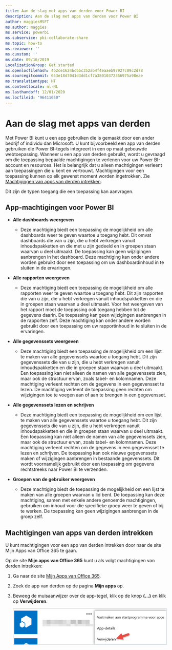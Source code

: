 ```yaml
---
title: Aan de slag met apps van derden voor Power BI
description: Aan de slag met apps van derden voor Power BI
author: maggiesMSFT
ms.author: maggies
ms.service: powerbi
ms.subservice: pbi-collaborate-share
ms.topic: how-to
ms.reviewer: ''
ms.cunstom: ''
ms.date: 09/16/2019
LocalizationGroup: Get started
ms.openlocfilehash: 4b2ce1624bcbbc352ab4f4eaaeb97927c09c2d78
ms.sourcegitcommit: 653e18d7041d3dd1cf7a38010372366975a98eae
ms.translationtype: HT
ms.contentlocale: nl-NL
ms.lasthandoff: 12/01/2020
ms.locfileid: "96411650"
---
```

# <a name="get-started-with-third-party-apps"></a>Aan de slag met apps van derden

Met Power BI kunt u een app gebruiken die is gemaakt door een ander bedrijf of individu dan Microsoft. U kunt bijvoorbeeld een app van derden gebruiken die Power BI-tegels integreert in een op maat gebouwde webtoepassing. Wanneer u een app van derden gebruikt, wordt u gevraagd om die toepassing bepaalde machtigingen te verlenen voor uw Power BI-account en resources. Het is belangrijk dat u alleen machtigingen verleent aan toepassingen die u kent en vertrouwt. Machtigingen voor een toepassing kunnen op elk gewenst moment worden ingetrokken. Zie [Machtigingen van apps van derden intrekken](#revoke).

Dit zijn de typen toegang die een toepassing kan aanvragen.

## <a name="power-bi-app-permissions"></a>App-machtigingen voor Power BI

* **Alle dashboards weergeven**
  
  * Deze machtiging biedt een toepassing de mogelijkheid om alle dashboards weer te geven waartoe u toegang hebt. Dit omvat dashboards die van u zijn, die u hebt verkregen vanuit inhoudspakketten en die met u zijn gedeeld en in groepen staan waarvan u deel uitmaakt. De toepassing kan geen wijzigingen aanbrengen in het dashboard. Deze machtiging kan onder andere worden gebruikt door een toepassing om uw dashboardinhoud in te sluiten in de ervaringen.

* **Alle rapporten weergeven**
  
  * Deze machtiging biedt een toepassing de mogelijkheid om alle rapporten weer te geven waartoe u toegang hebt. Dit zijn rapporten die van u zijn, die u hebt verkregen vanuit inhoudspakketten en die in groepen staan waarvan u deel uitmaakt. Voor het weergeven van het rapport moet de toepassing ook toegang hebben tot de gegevens daarin. De toepassing kan geen wijzigingen aanbrengen in de rapporten zelf. Deze machtiging kan onder andere worden gebruikt door een toepassing om uw rapportinhoud in te sluiten in de ervaringen.

* **Alle gegevenssets weergeven**
  
  * Deze machtiging biedt een toepassing de mogelijkheid om een lijst te maken van alle gegevenssets waartoe u toegang hebt. Dit zijn gegevenssets die van u zijn, die u hebt verkregen vanuit inhoudspakketten en die in groepen staan waarvan u deel uitmaakt. Een toepassing kan niet alleen de namen van alle gegevenssets zien, maar ook de structuur ervan, zoals tabel- en kolomnamen. Deze machtiging verleent rechten om de gegevens in een gegevensset te lezen. De machtiging verleent de toepassing geen rechten om wijzigingen toe te voegen aan of aan te brengen in een gegevensset.
* **Alle gegevenssets lezen en schrijven**
  
  * Deze machtiging biedt een toepassing de mogelijkheid om een lijst te maken van alle gegevenssets waartoe u toegang hebt. Dit zijn gegevenssets die van u zijn, die u hebt verkregen vanuit inhoudspakketten en die in groepen staan waarvan u deel uitmaakt. Een toepassing kan niet alleen de namen van alle gegevenssets zien, maar ook de structuur ervan, zoals tabel- en kolomnamen. Deze machtiging verleent rechten om de gegevens in een gegevensset te lezen en schrijven. De toepassing kan ook nieuwe gegevenssets maken of wijzigingen aanbrengen in bestaande gegevenssets. Dit wordt voornamelijk gebruikt door een toepassing om gegevens rechtstreeks naar Power BI te verzenden.

* **Groepen van de gebruiker weergeven**
  
  * Deze machtiging biedt de toepassing de mogelijkheid om een lijst te maken van alle groepen waarvan u lid bent. De toepassing kan deze machtiging, samen met enkele andere genoemde machtigingen, gebruiken om inhoud voor die specifieke groep weer te geven of bij te werken. De toepassing kan geen wijzigingen aanbrengen in de groep zelf.

<a name="revoke"/>

## <a name="revoke-third-party-app-permissions"></a>Machtigingen van apps van derden intrekken

U kunt machtigingen voor een app van derden intrekken door naar de site Mijn Apps van Office 365 te gaan.

Op de site **Mijn apps van Office 365** kunt u als volgt machtigingen van derden intrekken:

1. Ga naar de site [Mijn Apps van Office 365](https://portal.office.com/myapps).

2. Zoek de app van derden op de pagina **Mijn apps** op.

3. Beweeg de muisaanwijzer over de app-tegel, klik op de knop **(...)**  en klik op **Verwijderen**.

   ![Schermopname met de optie Verwijderen voor het intrekken van machtigingen van derden.](media/service-power-bi-get-started-third-party-apps/remove.png)